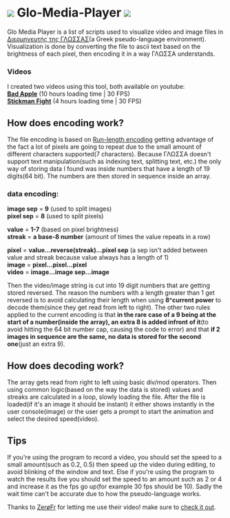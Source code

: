 # ![](https://user-images.githubusercontent.com/103339424/162628613-64cd5264-fd73-4738-a7b9-cce4fa596c98.png) Glo-Media-Player ![](https://user-images.githubusercontent.com/103339424/162628613-64cd5264-fd73-4738-a7b9-cce4fa596c98.png)

Glo Media Player is a list of scripts used to visualize video and image files in [Διερμηνευτής της ΓΛΩΣΣΑΣ](https://alkisg.mysch.gr/)(a Greek pseudo-language environment). Visualization is done by converting the file to ascii text based on the brightness of each pixel, then encoding it in a way ΓΛΩΣΣΑ understands. 

### Videos
I created two videos using this tool, both available on youtube:  
**[Bad Apple](https://youtu.be/0qGPYt4pong)** (10 hours loading time | 30 FPS)  
**[Stickman Fight](https://youtu.be/TiSbY5PJcZg)** (4 hours loading time | 30 FPS)  


## How does encoding work?
The file encoding is based on [Run-length encoding](https://en.wikipedia.org/wiki/Run-length_encoding) getting advantage of the fact a lot of pixels are going to repeat due to the small amount of different characters supported(7 characters). Because ΓΛΩΣΣΑ doesn't support text manipulation(such as indexing text, splitting text, etc.) the only way of storing data I found was inside numbers that have a length of 19 digits(64 bit). The numbers are then stored in sequence inside an array.

### data encoding:
**image sep** = **9** (used to split images)  
**pixel sep** = **8** (used to split pixels)  

**value** = **1-7** (based on pixel brightness)  
**streak** = **a base-8 number** (amount of times the value repeats in a row)  

**pixel** = **value...reverse(streak)...pixel sep** (a sep isn't added between value and streak because value always has a length of 1)  
**image** = **pixel...pixel...pixel**  
**video** = **image...image sep...image**

Then the video/image string is cut into 19 digit numbers that are getting stored reversed. The reason the numbers with a length greater than 1 get reversed is to avoid calculating their length when using **8^current power** to decode them(since they get read from left to right). The other two rules applied to the current encoding is that **in the rare case of a 9 being at the start of a number(inside the array), an extra 8 is added infront of it**(to avoid hitting the 64 bit number cap, causing the code to error) and that **if 2 images in sequence are the same, no data is stored for the second one**(just an extra 9). 

## How does decoding work?
The array gets read from right to left using basic div/mod operators. Then using common logic(based on the way the data is stored) values and streaks are calculated in a loop, slowly loading the file. After the file is loaded(if it's an image it should be instant) it either shows instantly in the user console(image) or the user gets a prompt to start the animation and select the desired speed(video). 

## Tips 
If you're using the program to record a video, you should set the speed to a small amount(such as 0.2, 0.5) then speed up the video during editing, to avoid blinking of the window and text. Else if you're using the program to watch the results live you should set the speed to an amount such as 2 or 4 and increase it as the fps go up(for example 30 fps should be 10). Sadly the wait time can't be accurate due to how the pseudo-language works.

Thanks to [ZerøFr](https://www.youtube.com/c/Zero00FreaK2326) for letting me use their video! make sure to [check it out](https://youtu.be/ccJddFFzhnY).
